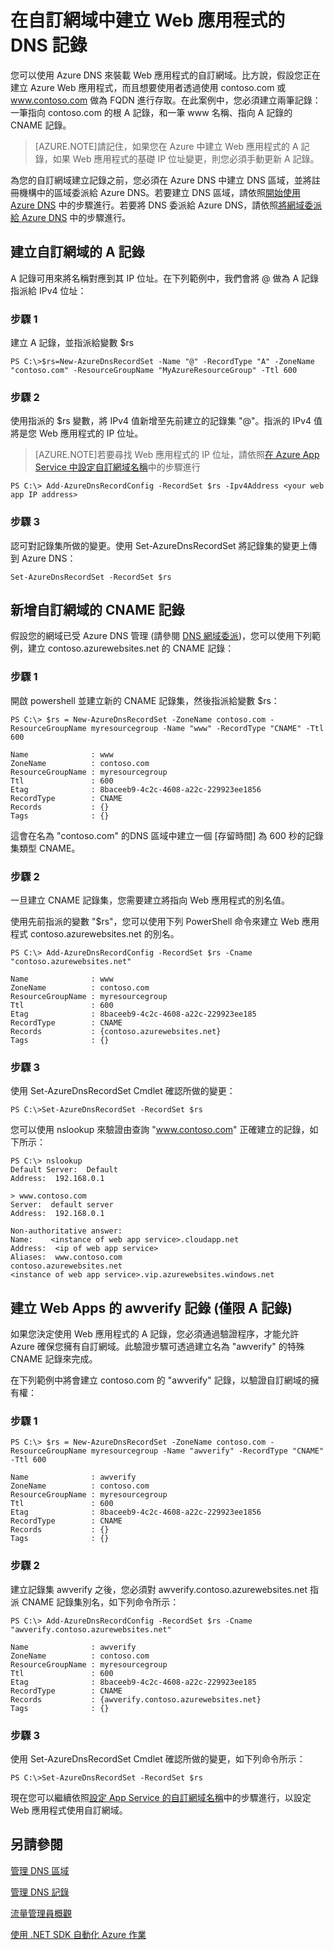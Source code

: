 <properties 
   pageTitle="建立 Web 應用程式的自訂 DNS 記錄 | Microsoft Azure" 
   description="如何使用 Azure DNS 來建立 Web 應用程式的自訂網域 DNS 記錄。使用 CNAME 或 A 記錄，逐步確認網域擁有權" 
   services="dns" 
   documentationCenter="na" 
   authors="joaoma" 
   manager="carolz" 
   editor=""/>

<tags
   ms.service="dns"
   ms.devlang="na"
   ms.topic="article"
   ms.tgt_pltfrm="na"
   ms.workload="infrastructure-services" 
   ms.date="05/20/2015"
   ms.author="joaoma"/>

# 在自訂網域中建立 Web 應用程式的 DNS 記錄

您可以使用 Azure DNS 來裝載 Web 應用程式的自訂網域。比方說，假設您正在建立 Azure Web 應用程式，而且想要使用者透過使用 contoso.com 或 www.contoso.com 做為 FQDN 進行存取。在此案例中，您必須建立兩筆記錄：一筆指向 contoso.com 的根 A 記錄，和一筆 www 名稱、指向 A 記錄的 CNAME 記錄。

> [AZURE.NOTE]請記住，如果您在 Azure 中建立 Web 應用程式的 A 記錄，如果 Web 應用程式的基礎 IP 位址變更，則您必須手動更新 A 記錄。

為您的自訂網域建立記錄之前，您必須在 Azure DNS 中建立 DNS 區域，並將註冊機構中的區域委派給 Azure DNS。若要建立 DNS 區域，請依照[開始使用 Azure DNS](../dns-getstarted-create-dnszone/#Create-a-DNS-zone) 中的步驟進行。若要將 DNS 委派給 Azure DNS，請依照[將網域委派給 Azure DNS](../dns-domain-delegation) 中的步驟進行。
 
## 建立自訂網域的 A 記錄

A 記錄可用來將名稱對應到其 IP 位址。在下列範例中，我們會將 @ 做為 A 記錄指派給 IPv4 位址：

### 步驟 1
 
建立 A 記錄，並指派給變數 $rs
	
	PS C:\>$rs=New-AzureDnsRecordSet -Name "@" -RecordType "A" -ZoneName "contoso.com" -ResourceGroupName "MyAzureResourceGroup" -Ttl 600 

### 步驟 2

使用指派的 $rs 變數，將 IPv4 值新增至先前建立的記錄集 "@"。指派的 IPv4 值將是您 Web 應用程式的 IP 位址。

> [AZURE.NOTE]若要尋找 Web 應用程式的 IP 位址，請依照[在 Azure App Service 中設定自訂網域名稱](../web-sites-custom-domain-name/#Find-the-virtual-IP-address)中的步驟進行

	PS C:\> Add-AzureDnsRecordConfig -RecordSet $rs -Ipv4Address <your web app IP address>

### 步驟 3

認可對記錄集所做的變更。使用 Set-AzureDnsRecordSet 將記錄集的變更上傳到 Azure DNS：

	Set-AzureDnsRecordSet -RecordSet $rs

## 新增自訂網域的 CNAME 記錄

假設您的網域已受 Azure DNS 管理 (請參閱 [DNS 網域委派](../dns-domain-delegation))，您可以使用下列範例，建立 contoso.azurewebsites.net 的 CNAME 記錄：

### 步驟 1

開啟 powershell 並建立新的 CNAME 記錄集，然後指派給變數 $rs：

	PS C:\> $rs = New-AzureDnsRecordSet -ZoneName contoso.com -ResourceGroupName myresourcegroup -Name "www" -RecordType "CNAME" -Ttl 600
 
	Name              : www
	ZoneName          : contoso.com
	ResourceGroupName : myresourcegroup
	Ttl               : 600
	Etag              : 8baceeb9-4c2c-4608-a22c-229923ee1856
	RecordType        : CNAME
	Records           : {}
	Tags              : {}

這會在名為 "contoso.com" 的DNS 區域中建立一個 [存留時間] 為 600 秒的記錄集類型 CNAME。

### 步驟 2

一旦建立 CNAME 記錄集，您需要建立將指向 Web 應用程式的別名值。

使用先前指派的變數 "$rs"，您可以使用下列 PowerShell 命令來建立 Web 應用程式 contoso.azurewebsites.net 的別名。

	PS C:\> Add-AzureDnsRecordConfig -RecordSet $rs -Cname "contoso.azurewebsites.net"
 
	Name              : www
	ZoneName          : contoso.com
	ResourceGroupName : myresourcegroup
	Ttl               : 600
	Etag              : 8baceeb9-4c2c-4608-a22c-229923ee185
	RecordType        : CNAME
	Records           : {contoso.azurewebsites.net}
	Tags              : {}

### 步驟 3

使用 Set-AzureDnsRecordSet Cmdlet 確認所做的變更：

	PS C:\>Set-AzureDnsRecordSet -RecordSet $rs

您可以使用 nslookup 來驗證由查詢 "www.contoso.com" 正確建立的記錄，如下所示：

	PS C:\> nslookup
	Default Server:  Default
	Address:  192.168.0.1
 
	> www.contoso.com
	Server:  default server
	Address:  192.168.0.1
	 
	Non-authoritative answer:
	Name:    <instance of web app service>.cloudapp.net
	Address:  <ip of web app service>
	Aliases:  www.contoso.com
    contoso.azurewebsites.net
    <instance of web app service>.vip.azurewebsites.windows.net

## 建立 Web Apps 的 awverify 記錄 (僅限 A 記錄)

如果您決定使用 Web 應用程式的 A 記錄，您必須通過驗證程序，才能允許 Azure 確保您擁有自訂網域。此驗證步驟可透過建立名為 "awverify" 的特殊 CNAME 記錄來完成。

在下列範例中將會建立 contoso.com 的 "awverify" 記錄，以驗證自訂網域的擁有權：

### 步驟 1

	PS C:\> $rs = New-AzureDnsRecordSet -ZoneName contoso.com -ResourceGroupName myresourcegroup -Name "awverify" -RecordType "CNAME" -Ttl 600
 
	Name              : awverify
	ZoneName          : contoso.com
	ResourceGroupName : myresourcegroup
	Ttl               : 600
	Etag              : 8baceeb9-4c2c-4608-a22c-229923ee1856
	RecordType        : CNAME
	Records           : {}
	Tags              : {}


### 步驟 2

建立記錄集 awverify 之後，您必須對 awverify.contoso.azurewebsites.net 指派 CNAME 記錄集別名，如下列命令所示：

	PS C:\> Add-AzureDnsRecordConfig -RecordSet $rs -Cname "awverify.contoso.azurewebsites.net"
 
	Name              : awverify
	ZoneName          : contoso.com
	ResourceGroupName : myresourcegroup
	Ttl               : 600
	Etag              : 8baceeb9-4c2c-4608-a22c-229923ee185
	RecordType        : CNAME
	Records           : {awverify.contoso.azurewebsites.net}
	Tags              : {}

### 步驟 3

使用 Set-AzureDnsRecordSet Cmdlet 確認所做的變更，如下列命令所示：

	PS C:\>Set-AzureDnsRecordSet -RecordSet $rs

現在您可以繼續依照[設定 App Service 的自訂網域名稱](../web-sites-custom-domain-name)中的步驟進行，以設定 Web 應用程式使用自訂網域。

## 另請參閱

[管理 DNS 區域](../dns-operations-dnszones)

[管理 DNS 記錄](../dns-operations-recordsets)

[流量管理員概觀](../traffic-manager-overview)

[使用 .NET SDK 自動化 Azure 作業](../dns-sdk)


 

<!---HONumber=62-->
